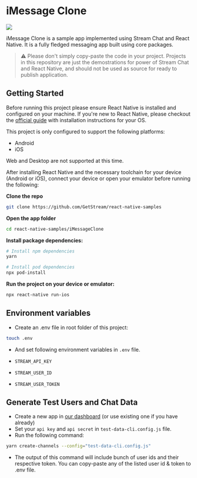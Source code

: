 # iMessage Clone

![](https://user-images.githubusercontent.com/18744505/116126112-a21f4780-a69c-11eb-8d03-dbfc174d04aa.jpg)

iMessage Clone is a sample app implemented using Stream Chat and React Native. It is a fully fledged messaging app built using core packages.

> ⚠️  Please don't simply copy-paste the code in your project. Projects in this repository are just the demostrations for power of Stream Chat and React Native, and should not be used as source for ready to publish application.

## Getting Started

Before running this project please ensure React Native is installed and configured on your machine. If you're new to React Native, please checkout the [official guide](https://reactnative.dev/docs/environment-setup) with installation instructions for your OS. 

 

This project is only configured to support the following platforms:

- Android
- iOS

Web and Desktop are not supported at this time. 

After installing React Native and the necessary toolchain for your device (Android or iOS), connect your device or open your emulator before running the following:

**Clone the repo**

```bash
git clone https://github.com/GetStream/react-native-samples
```

**Open the app folder** 

```bash
cd react-native-samples/iMessageClone
```

**Install package dependencies:**

```bash
# Install npm dependencies
yarn

# Install pod dependencies
npx pod-install
```

**Run the project on your device or emulator:**

```bash
npx react-native run-ios
```

## Environment variables

- Create an .env file in root folder of this project:

```sh
touch .env
```
- And set following environment variables in `.env` file.

- `STREAM_API_KEY`
- `STREAM_USER_ID`
- `STREAM_USER_TOKEN`

## Generate Test Users and Chat Data

- Create a new app in [our dashboard](https://dashboard.getstream.io/dashboard) (or use existing one if you have already)
- Set your `api key` and `api secret` in `test-data-cli.config.js` file.
- Run the following command:

```sh
yarn create-channels --config="test-data-cli.config.js"
```
- The output of this command will include bunch of user ids and their respective token. You can copy-paste any of the listed user id & token to .env file.
